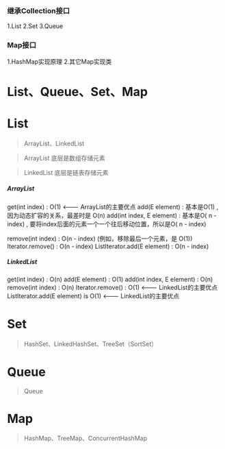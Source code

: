### 继承Collection接口
1.List
2.Set
3.Queue

### Map接口
1.HashMap实现原理
2.其它Map实现类

# List、Queue、Set、Map

# List
> ArrayList、LinkedList

> ArrayList 底层是数组存储元素  

> LinkedList 底层是链表存储元素  

##### ArrayList
get(int index) : O(1) <---  ArrayList<E>的主要优点
add(E element) : 基本是O(1) , 因为动态扩容的关系，最差时是 O(n) 
add(int index, E element) : 基本是O( n - index) , 要将index后面的元素一个一个往后移动位置，所以是O( n - index)

remove(int index) : O(n - index) (例如，移除最后一个元素，是 O(1))
Iterator.remove() : O(n - index)
ListIterator.add(E element) : O(n - index)


##### LinkedList
get(int
 index) : O(n)
add(E
 element) : O(1)
add(int
 index, E element) : O(n)
remove(int
 index) : O(n)
Iterator.remove() : O(1) <--- LinkedList<E>的主要优点
ListIterator.add(E
 element) is O(1) <---  LinkedList<E>的主要优点



# Set
> HashSet、LinkedHashSet、TreeSet（SortSet）

# Queue
> Queue

# Map
> HashMap、TreeMap、ConcurrentHashMap

